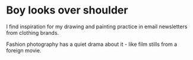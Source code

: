 # Boy looks over shoulder

I find inspiration for my drawing and painting practice in email newsletters from clothing brands.

Fashion photography has a quiet drama about it - like film stills from a foreign movie.